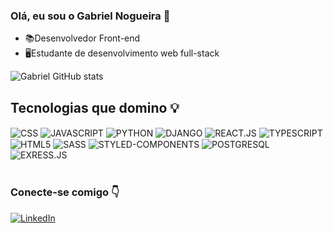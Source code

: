 ### Olá, eu sou o Gabriel Nogueira 👋
<ul>
  <li>📚Desenvolvedor Front-end</li>
  <li>🖥️Estudante de desenvolvimento web full-stack</li>
</ul>

![Gabriel GitHub stats](https://github-readme-stats.vercel.app/api?username=gabrielmineiro&show_icons=true&theme=merko)

## Tecnologias que domino 💡

<div style:"display: inline_block">
  <img align="center" alt="CSS" src="https://img.shields.io/badge/CSS-239120?&style=for-the-badge&logo=css3&logoColor=white"/>
  <img align="center"alt="JAVASCRIPT" src="https://img.shields.io/badge/JavaScript-F7DF1E?style=for-the-badge&logo=javascript&logoColor=black"/>
  <img align="center"alt="PYTHON" src="https://img.shields.io/badge/Python-3776AB?style=for-the-badge&logo=python&logoColor=white"/>
  <img align="center"alt="DJANGO" src="https://img.shields.io/badge/Django-092E20?style=for-the-badge&logo=django&logoColor=white"/>
  <img align="center" alt="REACT.JS" src="https://img.shields.io/badge/React-20232A?style=for-the-badge&logo=react&logoColor=61DAFB"/>
  <img align="center" alt="TYPESCRIPT" src="https://img.shields.io/badge/TypeScript-007ACC?style=for-the-badge&logo=typescript&logoColor=white"/>
  <img align="center" alt="HTML5" src="https://img.shields.io/badge/HTML5-E34F26?style=for-the-badge&logo=html5&logoColor=white"/>
  <img align="center" alt="SASS" src="https://img.shields.io/badge/Sass-CC6699?style=for-the-badge&logo=sass&logoColor=white"/>
  <img align="center" alt="STYLED-COMPONENTS" src="https://img.shields.io/badge/styled--components-DB7093?style=for-the-badge&logo=styled-components&logoColor=white"/>
  <img align="center" alt="POSTGRESQL" src="https://img.shields.io/badge/PostgreSQL-316192?style=for-the-badge&logo=postgresql&logoColor=white"/>
  <img alt="EXRESS.JS" src="https://img.shields.io/badge/Express.js-404D59?style=for-the-badge"/>
</div><br/>

### Conecte-se comigo 👇

[![LinkedIn](https://img.shields.io/badge/LinkedIn-0077B5?style=for-the-badge&logo=linkedin&logoColor=white)](https://www.linkedin.com/in/gabriel-nogueira-26328a230/)
